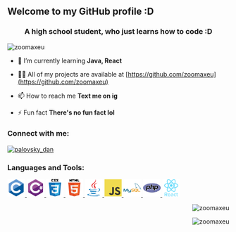 <h2 align="left">Welcome to my GitHub profile :D</h2>
<h3 align="center">A high school student, who just learns how to code :D</h3>

<p align="left"> <img src="https://komarev.com/ghpvc/?username=zoomaxeu&label=Profile%20views&color=ff00bb&style=flat" alt="zoomaxeu" /> </p>

- 🌱 I’m currently learning **Java, React**

- 👨‍💻 All of my projects are available at [https://github.com/zoomaxeu](https://github.com/zoomaxeu)

- 📫 How to reach me **Text me on ig**

- ⚡ Fun fact **There's no fun fact lol**

<h3 align="left">Connect with me:</h3>
<p align="left">
<a href="https://instagram.com/palovsky_dan" target="blank"><img align="center" src="https://raw.githubusercontent.com/rahuldkjain/github-profile-readme-generator/master/src/images/icons/Social/instagram.svg" alt="palovsky_dan" height="30" width="40" /></a>
</p>

<h3 align="left">Languages and Tools:</h3>
<p align="left"> <a href="https://www.cprogramming.com/" target="_blank" rel="noreferrer"> <img src="https://raw.githubusercontent.com/devicons/devicon/master/icons/c/c-original.svg" alt="c" width="40" height="40"/> </a> <a href="https://www.w3schools.com/cs/" target="_blank" rel="noreferrer"> <img src="https://raw.githubusercontent.com/devicons/devicon/master/icons/csharp/csharp-original.svg" alt="csharp" width="40" height="40"/> </a> <a href="https://www.w3schools.com/css/" target="_blank" rel="noreferrer"> <img src="https://raw.githubusercontent.com/devicons/devicon/master/icons/css3/css3-original-wordmark.svg" alt="css3" width="40" height="40"/> </a> <a href="https://www.w3.org/html/" target="_blank" rel="noreferrer"> <img src="https://raw.githubusercontent.com/devicons/devicon/master/icons/html5/html5-original-wordmark.svg" alt="html5" width="40" height="40"/> </a> <a href="https://www.java.com" target="_blank" rel="noreferrer"> <img src="https://raw.githubusercontent.com/devicons/devicon/master/icons/java/java-original.svg" alt="java" width="40" height="40"/> </a> <a href="https://developer.mozilla.org/en-US/docs/Web/JavaScript" target="_blank" rel="noreferrer"> <img src="https://raw.githubusercontent.com/devicons/devicon/master/icons/javascript/javascript-original.svg" alt="javascript" width="40" height="40"/> </a> <a href="https://www.mysql.com/" target="_blank" rel="noreferrer"> <img src="https://raw.githubusercontent.com/devicons/devicon/master/icons/mysql/mysql-original-wordmark.svg" alt="mysql" width="40" height="40"/> </a> <a href="https://www.php.net" target="_blank" rel="noreferrer"> <img src="https://raw.githubusercontent.com/devicons/devicon/master/icons/php/php-original.svg" alt="php" width="40" height="40"/> </a> <a href="https://reactjs.org/" target="_blank" rel="noreferrer"> <img src="https://raw.githubusercontent.com/devicons/devicon/master/icons/react/react-original-wordmark.svg" alt="react" width="40" height="40"/> </a> </p>

<p>&nbsp;<img align="right" src="https://github-readme-stats.vercel.app/api?username=zoomaxeu&show_icons=true&theme=dracula&locale=en" alt="zoomaxeu" /></p>

<p><img align="right" src="https://github-readme-streak-stats.herokuapp.com/?user=zoomaxeu&theme=dark" alt="zoomaxeu" /></p>
